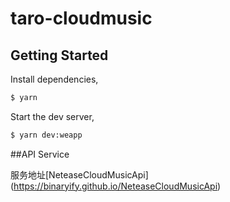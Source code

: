# taro-cloudmusic

## Getting Started

Install dependencies,

```bash
$ yarn

```

Start the dev server,

```bash
$ yarn dev:weapp

```
##API Service 


服务地址[NeteaseCloudMusicApi]
(https://binaryify.github.io/NeteaseCloudMusicApi)
